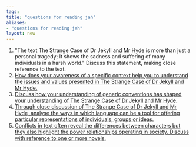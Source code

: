 ```yaml
---
tags: 
title: "questions for reading jah"
aliases:
- "questions for reading jah"
layout: new
---
```


1. "The text The Strange Case of Dr Jekyll and Mr Hyde is more than just a personal tragedy; It shows the sadness and suffering of many individuals in a harsh world." Discuss this statement, making close reference to the text.
2. [How does your awareness of a specific context help you to understand the issues and values presented in The Strange Case of Dr Jekyll and Mr Hyde.](qtwo.md)
3. [Discuss how your understanding of generic conventions has shaped your understanding of The Strange Case of Dr Jekyll and Mr Hyde.]()
4. [Through close discussion of The Strange Case of Dr Jekyll and Mr Hyde, analyse the ways in which language can be a tool for offering particular representations of individuals, groups or ideas.](qfour.md)
5. [Conflicts in text often reveal the differences between characters but they also highlight the power relationships operating in society. Discuss with reference to one or more novels.](qfive.md)